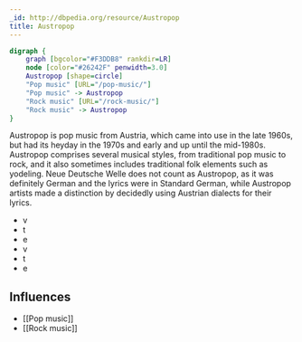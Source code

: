 ```yaml
---
_id: http://dbpedia.org/resource/Austropop
title: Austropop
---
```


```dot
digraph {
	graph [bgcolor="#F3DDB8" rankdir=LR]
	node [color="#26242F" penwidth=3.0]
	Austropop [shape=circle]
	"Pop music" [URL="/pop-music/"]
	"Pop music" -> Austropop
	"Rock music" [URL="/rock-music/"]
	"Rock music" -> Austropop
}
```

Austropop is pop music from Austria, which came into use in the late 1960s, but had its heyday in the 1970s and early and up until the mid-1980s. Austropop comprises several musical styles, from traditional pop music to rock, and it also sometimes includes traditional folk elements such as yodeling. Neue Deutsche Welle does not count as Austropop, as it was definitely German and the lyrics were in Standard German, while Austropop artists made a distinction by decidedly using Austrian dialects for their lyrics. 
* v 
* t 
* e 
* v 
* t 
* e

## Influences
- [[Pop music]]
- [[Rock music]]
